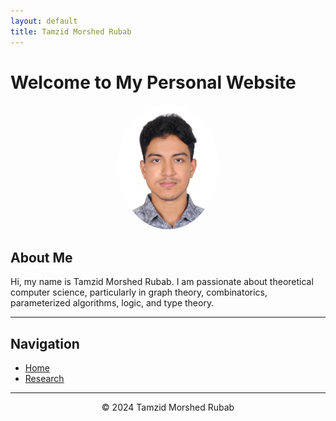 ```yaml
---
layout: default
title: Tamzid Morshed Rubab
---
```


# Welcome to My Personal Website

<p align="center">
  <img src="assets/profile.jpg" alt="Profile Photo" width="160" height="200" style="border-radius: 50%;"/>
</p>

## About Me
Hi, my name is Tamzid Morshed Rubab. I am passionate about theoretical computer science, particularly in graph theory, combinatorics, parameterized algorithms, logic, and type theory.

---

## Navigation
- [Home](index.md)
- [Research](research.md)

---

<p align="center">© 2024 Tamzid Morshed Rubab</p>
